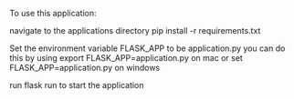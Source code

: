 To use this application:

navigate to the applications directory
pip install -r requirements.txt

Set the environment variable FLASK_APP to be application.py
you can do this by using export FLASK_APP=application.py on mac
or set FLASK_APP=application.py on windows

run flask run to start the application
